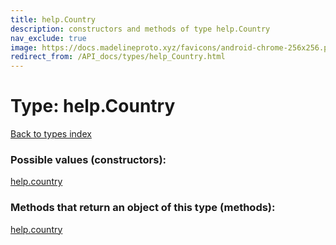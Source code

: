 ```yaml
---
title: help.Country
description: constructors and methods of type help.Country
nav_exclude: true
image: https://docs.madelineproto.xyz/favicons/android-chrome-256x256.png
redirect_from: /API_docs/types/help_Country.html
---
```

# Type: help.Country
[Back to types index](index.html)



### Possible values (constructors):

[help.country](/API_docs/constructors/help.country.html)  



### Methods that return an object of this type (methods):



[help.country](/API_docs/constructors/help.country.html)  

